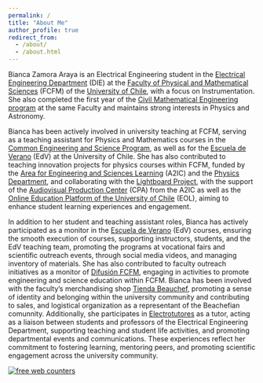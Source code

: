 ```yaml
---
permalink: /
title: "About Me"
author_profile: true
redirect_from: 
  - /about/
  - /about.html
---
```


Bianca Zamora Araya is an Electrical Engineering student in the [Electrical Engineering Department](https://www.electricalengineering.cl/) (DIE) at the [Faculty of Physical and Mathematical Sciences](https://ingenieria.uchile.cl/english) (FCFM) of the [University of Chile](https://uchile.cl/english), with a focus on Instrumentation. She also completed the first year of the [Civil Mathematical Engineering program](https://www.dim.uchile.cl/en/home/) at the same Faculty and maintains strong interests in Physics and Astronomy.

Bianca has been actively involved in university teaching at FCFM, serving as a teaching assistant for Physics and Mathematics courses in the [Common Engineering and Science Program](https://ingenieria.uchile.cl/english/faculty/schools/school-of-engineering-and-sciences), as well as for the [Escuela de Verano](https://www.edv.uchile.cl/#) (EdV) at the University of Chile. She has also contributed to teaching innovation projects for physics courses within FCFM, funded by the [Area for Engineering and Sciences Learning](https://a2ic.ing.uchile.cl/) (A2IC) and the [Physics Department](https://dfi.uchile.cl/), and collaborating with the [Lightboard Project](https://youtu.be/iwjAxOC_UM8?si=ZsVrF36ukjyoqe66), with the support of the [Audiovisual Production Center](https://a2ic.ing.uchile.cl/centro-de-producci%C3%B3n-audiovisual) (CPA) from the A2IC as well as the [Online Education Platform of the University of Chile](https://eol.uchile.cl/) (EOL), aiming to enhance student learning experiences and engagement.

In addition to her student and teaching assistant roles, Bianca has actively participated as a monitor in the [Escuela de Verano](https://www.edv.uchile.cl/#) (EdV) courses, ensuring the smooth execution of courses, supporting instructors, students, and the EdV teaching team, promoting the programs at vocational fairs and scientific outreach events, through social media videos, and managing inventory of materials. She has also contributed to faculty outreach initiatives as a monitor of [Difusión FCFM](http://instagram.com/ingenieria_ciencias_uchile/?hl=es), engaging in activities to promote engineering and science education within FCFM. Bianca has been involved with the faculty’s merchandising shop [Tienda Beauchef](https://tiendabeauchef.ing.uchile.cl/), promoting a sense of identity and belonging within the university community and contributing to sales, and logistical organization as a representant of the Beachefian comunnity. Additionally, she participates in [Electrotutores](https://cl.linkedin.com/company/electrotutores) as a tutor, acting as a liaison between students and professors of the Electrical Engineering Department, supporting teaching and student life activities, and promoting departmental events and communications. These experiences reflect her commitment to fostering learning, mentoring peers, and promoting scientific engagement across the university community.


<div id="sfc89dctj73yaz1np6uzmquy1xcdbruh82c"></div>
<script type="text/javascript" src="https://counter1.optistats.ovh/private/counter.js?c=89dctj73yaz1np6uzmquy1xcdbruh82c&down=async" async></script>
<noscript><a href="https://www.freecounterstat.com" title="free web counters"><img src="https://counter1.optistats.ovh/private/freecounterstat.php?c=89dctj73yaz1np6uzmquy1xcdbruh82c" border="0" title="free web counters" alt="free web counters"></a></noscript>

